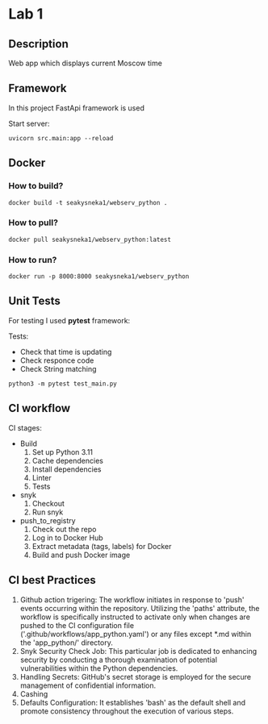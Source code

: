 # Lab 1
## Description 
Web app which displays current Moscow time

## Framework 
In this project FastApi framework is used

Start server:
```
uvicorn src.main:app --reload
```

## Docker
### How to build?
```
docker build -t seakysneka1/webserv_python .
```
### How to pull?
```
docker pull seakysneka1/webserv_python:latest
```
### How to run?
```
docker run -p 8000:8000 seakysneka1/webserv_python
```

## Unit Tests
For testing I used **pytest** framework:

Tests:
- Check that time is updating
- Check responce code
- Check String matching
```
python3 -m pytest test_main.py
```

## CI workflow
CI stages:
- Build
    1. Set up Python 3.11
    2. Cache dependencies
    3. Install dependencies
    4. Linter
    5. Tests
- snyk 
    1. Checkout
    2. Run snyk
- push_to_registry
    1. Check out the repo
    2. Log in to Docker Hub
    3. Extract metadata (tags, labels) for Docker
    4. Build and push Docker image

## CI best Practices
1. Github action trigering: The workflow initiates in response to 'push' events occurring within the repository. Utilizing the 'paths' attribute, the workflow is specifically instructed to activate only when changes are pushed to the CI configuration file ('.github/workflows/app_python.yaml') or any files except *.md within the 'app_python/'  directory.
2. Snyk Security Check Job: This particular job is dedicated to enhancing security by conducting a thorough examination of potential vulnerabilities within the Python dependencies.
3. Handling Secrets: GitHub's secret storage is employed for the secure management of confidential information.
4. Cashing
5. Defaults Configuration: It establishes 'bash' as the default shell and promote consistency throughout the execution of various steps.





